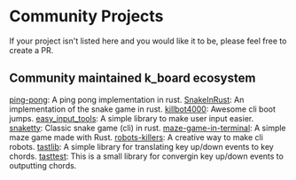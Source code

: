 # Community Projects

If your project isn't listed here and you would like it to be, please feel free to create a PR.

## Community maintained k_board ecosystem

[ping-pong](https://github.com/EduLMoraes/ping-pong): A ping pong implementation in rust.
[SnakeInRust](https://github.com/Faluminus/SnakeInRust): An implementation of the snake game in rust.
[killbot4000](https://github.com/ateschan/killbot4000): Awesome cli boot jumps.
[easy_input_tools](https://github.com/MAA28/easy_input_tools): A simple library to make user input easier.
[snaketty](https://github.com/tmpstpdwn/snaketty): Classic snake game (cli) in rust.
[maze-game-in-terminal](https://github.com/Rizwanelansyah/maze-game-in-terminal): A simple maze game made with Rust.
[robots-killers](https://github.com/MatthieuLJ/advent-code-2024/tree/main/day_14): A creative way to make cli robots.
[tastlib](https://github.com/AlexanderBrevig/tastlib): A simple library for translating key up/down events to key chords.
[tasttest](https://github.com/AlexanderBrevig/tasttest): This is a small library for convergin key up/down events to outputting chords.